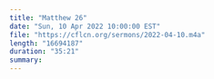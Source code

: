 ```yaml
---
title: "Matthew 26"
date: "Sun, 10 Apr 2022 10:00:00 EST"
file: "https://cflcn.org/sermons/2022-04-10.m4a"
length: "16694187"
duration: "35:21"
summary: 
---
```


